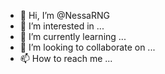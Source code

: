 - 👋 Hi, I’m @NessaRNG
- 👀 I’m interested in ...
- 🌱 I’m currently learning ...
- 💞️ I’m looking to collaborate on ...
- 📫 How to reach me ...

<!---
NessaRNG/NessaRNG is a ✨ special ✨ repository because its `README.md` (this file) appears on your GitHub profile.
You can click the Preview link to take a look at your changes.
--->
